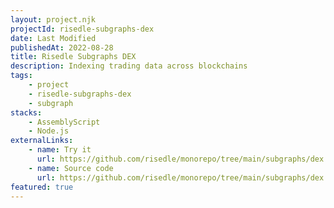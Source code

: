 ```yaml
---
layout: project.njk
projectId: risedle-subgraphs-dex
date: Last Modified
publishedAt: 2022-08-28
title: Risedle Subgraphs DEX
description: Indexing trading data across blockchains
tags:
    - project
    - risedle-subgraphs-dex
    - subgraph
stacks:
    - AssemblyScript
    - Node.js
externalLinks:
    - name: Try it
      url: https://github.com/risedle/monorepo/tree/main/subgraphs/dex
    - name: Source code
      url: https://github.com/risedle/monorepo/tree/main/subgraphs/dex
featured: true
---
```

